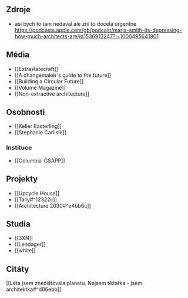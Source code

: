 ## Zdroje
- asi bych to tam nedaval ale zni to docela urgentne https://podcasts.apple.com/gb/podcast/maria-smith-its-depressing-how-much-architects-are/id1536913247?i=1000495641901
## Média
- [[Extrastatecraft]]
- [[A changemaker's guide to the future]]
- [[Building a Circular Future]]
- [[Volume Magazine]]
- [[Non-extractive architecture]]

## Osobnosti
- [[Keller Easterling]]
- [[Stephanie Carlisle]]
### Instituce
- [[Columbia-GSAPP]]
## Projekty
- [[Upcycle House]]
- [[Tally#^12322c]]
- [[Architecture 2030#^e4bb6c]]
## Studia
- [[3XN]]
- [[Lendager]]
- [[white]]
## Citáty
[[Léta jsem znečišťovala planetu. Nejsem těžařka - jsem architektka#^d06ebb]]

